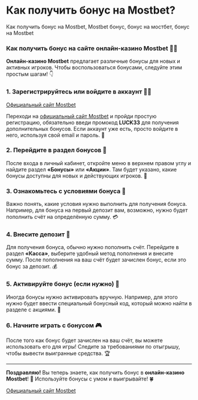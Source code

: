 # Как получить бонус на Mostbet?
Как получить бонус на Mostbet, Mostbet бонус, бонус на мостбет, бонус на Mostbet

### Как получить бонус на сайте онлайн-казино Mostbet 🎁🎰

**Онлайн-казино Mostbet** предлагает различные бонусы для новых и активных игроков. Чтобы воспользоваться бонусами, следуйте этим простым шагам! 👇

### 1. Зарегистрируйтесь или войдите в аккаунт 📝🔑  

[Официальный сайт Mostbet](https://xf38lo22j1y0ihymst.com/Yh7F)

Переходи на [официальный сайт Mostbet](https://xf38lo22j1y0ihymst.com/Yh7F) и пройди простую регистрацию, обязательно введи промокод **LUCK33** для получения дополнительных бонусов. Если аккаунт уже есть, просто войдите в него, используя свой email и пароль. 📧

### 2. Перейдите в раздел бонусов 🎉  
После входа в личный кабинет, откройте меню в верхнем правом углу и найдите раздел **«Бонусы»** или **«Акции»**. Там будет указано, какие бонусы доступны для новых и действующих игроков. 🎁

### 3. Ознакомьтесь с условиями бонуса 📜  
Важно понять, какие условия нужно выполнить для получения бонуса. Например, для бонуса на первый депозит вам, возможно, нужно будет пополнить счёт на определённую сумму. 💳

### 4. Внесите депозит 💸  
Для получения бонуса, обычно нужно пополнить счёт. Перейдите в раздел **«Касса»**, выберите удобный метод пополнения и внесите сумму. После пополнения на ваш счёт будет зачислен бонус, если это бонус за депозит. 💰

### 5. Активируйте бонус (если нужно) 🎯  
Иногда бонусы нужно активировать вручную. Например, для этого нужно будет ввести специальный бонусный код, который можно найти в разделе с акциями. 📲

### 6. Начните играть с бонусом 🎮  
После того как бонус будет зачислен на ваш счёт, вы можете использовать его для игры! Следите за требованиями по отыгрышу, чтобы вывести выигранные средства. 🏆

---

**Поздравляю!** Вы теперь знаете, как получить бонус в **онлайн-казино Mostbet**! 🎉 Используйте бонусы с умом и выигрывайте! 🍀

[Официальный сайт Mostbet](https://xf38lo22j1y0ihymst.com/Yh7F)
